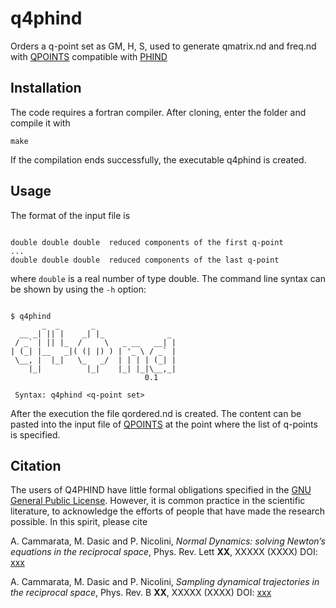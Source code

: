 # q4phind

Orders a q-point set as GM, H, S, used to generate qmatrix.nd and freq.nd with [QPOINTS](https://github.com/acammarat/phtools/tree/main/qpoints) compatible with [PHIND](https://github.com/acammarat/pindol/tree/main/phind)

## Installation

The code requires a fortran compiler. After cloning, enter the folder and compile it with

`make`

If the compilation ends successfully, the executable q4phind is created.

## Usage

The format of the input file is


```

double double double  reduced components of the first q-point
...
double double double  reduced components of the last q-point

```

where `double` is a real number of type double. The command line syntax can be shown by using the `-h` option:

```

$ q4phind 
       _  _       _                   
  __ _| || |    _| |_              _  
 / _` | || |_  /     \   _ __   __| | 
| (_| |__   _|( (| |) ) | '_ \ / _` | 
 \__, |  |_|   \_   _/  | | | | (_| | 
    |_|          |_|    |_| |_|\__,_| 
                              0.1

 Syntax: q4phind <q-point set>

```

After the execution the file qordered.nd is created. The content can be pasted into the input file of [QPOINTS](https://github.com/acammarat/phtools/tree/main/qpoints) at the point where the list of q-points is specified.

## Citation

The users of Q4PHIND have little formal obligations specified in the [GNU General Public License](https://www.gnu.org/licenses/old-licenses/gpl-2.0.en.html).
However, it is common practice in the scientific literature, to acknowledge the efforts of people that have made the research possible.
In this spirit, please cite

A. Cammarata, M. Dasic and P. Nicolini, *Normal Dynamics: solving Newton’s equations in the reciprocal space*, Phys. Rev. Lett **XX**, XXXXX (XXXX) DOI: [xxx](https://doi.org/10.1103/xxx)

A. Cammarata, M. Dasic and P. Nicolini, *Sampling dynamical trajectories in the reciprocal space*, Phys. Rev. B **XX**, XXXXX (XXXX) DOI: [xxx](https://doi.org/10.1103/xxx)

